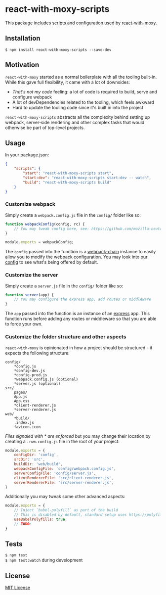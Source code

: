 # react-with-moxy-scripts

This package includes scripts and configuration used by [react-with-moxy](https://github.com/moxystudio/react-with-moxy).


## Installation

`$ npm install react-with-moxy-scripts --save-dev`


## Motivation

`react-with-moxy` started as a normal boilerplate with all the tooling built-in. While this gave full flexibility, it came with a lot of downsides:

- *That's not my code* feeling: a lot of code is required to build, serve and configure webpack
- A lot of devDependencies related to the tooling, which feels awkward
- Hard to update the tooling code since it's built in into the project


`react-with-moxy-scripts` abstracts all the complexity behind setting up webpack, server-side rendering and other complex tasks that would otherwise be part of top-level projects.


## Usage

In your package.json:

```json
{
    "scripts": {
        "start": "react-with-moxy-scripts start",
        "start:dev": "react-with-moxy-scripts start:dev -- watch",
        "build": "react-with-moxy-scripts build"
    }
}
```


### Customize webpack

Simply create a `webpack.config.js` file in the `config/` folder like so:

```js
function webpackConfig(config, rc) {
    // You may tweak config here, see: https://github.com/mozilla-neutrino/webpack-chain
}

module.exports = webpackConfig;
```

The `config` passed into the function is a [webpack-chain](https://github.com/mozilla-neutrino/webpack-chain) instance to easily allow you to modify the webpack configuration. You may look into [our config](TODO) to see what's being offered by default.


### Customize the server


Simply create a `server.js` file in the `config/` folder like so:

```js
function server(app) {
    // You may configure the express app, add routes or middleware
}
```

The `app` passed into the function is an instance of an [express](https://expressjs.com) app. This function runs before adding any routes or middleware so that you are able to force your own.


### Customize the folder structure and other aspects

`react-with-moxy` is opinionated in how a project should be structured - it expects the following structure:

```
config/
    *config.js
    *config-dev.js
    *config-prod.js
    *webpack.config.js (optional)
    *server.js (optional)
src/
    pages/
    App.js
    App.css
    *client-renderer.js
    *server-renderer.js
web/
    *build/
    .index.js
    favicon.icon
```

*Files signaled with * are enforced* but you may change their location by creating a `.rwm.config.js` file in the root of your project:

```js
module.exports = {
    configDir: 'config',
    srcDir: 'src',
    buildDir: 'web/build',
    webpackConfigFile: 'config/webpack.config.js',
    serverConfigFile: 'config/server.js',
    clientRendererFile: 'src/client-renderer.js',
    serverRendererFile: 'src/server-renderer.js',
}
```

Additionally you may tweak some other advanced aspects:

```js
module.exports = {
    // Inject `babel-polyfill` as part of the build
    // This is disabled by default, standard setup uses https://polyfill.io
    useBabelPolyfills: true,
    // TODO:
}
```


## Tests

`$ npm test`   
`$ npm test:watch` during development


## License

[MIT License](http://opensource.org/licenses/MIT)
